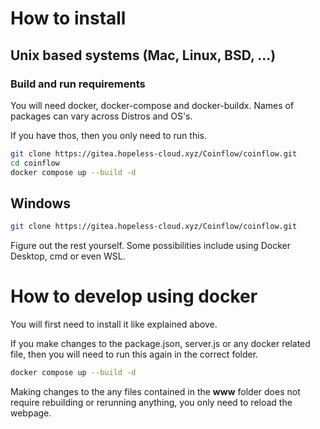 # How to install

## Unix based systems (Mac, Linux, BSD, ...)

### Build and run requirements

You will need docker, docker-compose and docker-buildx. Names of packages can vary across Distros and OS's.

If you have thos, then you only need to run this.

```bash
git clone https://gitea.hopeless-cloud.xyz/Coinflow/coinflow.git
cd coinflow
docker compose up --build -d
```

## Windows

```bash
git clone https://gitea.hopeless-cloud.xyz/Coinflow/coinflow.git
```
Figure out the rest yourself. Some possibilities include using Docker Desktop, cmd or even WSL.

# How to develop using docker

You will first need to install it like explained above.

If you make changes to the package.json, server.js or any docker related file, then you will need to run this again in the correct folder.
```bash
docker compose up --build -d
```

Making changes to the any files contained in the **www** folder does not require rebuilding or rerunning anything, you only need to reload the webpage.
